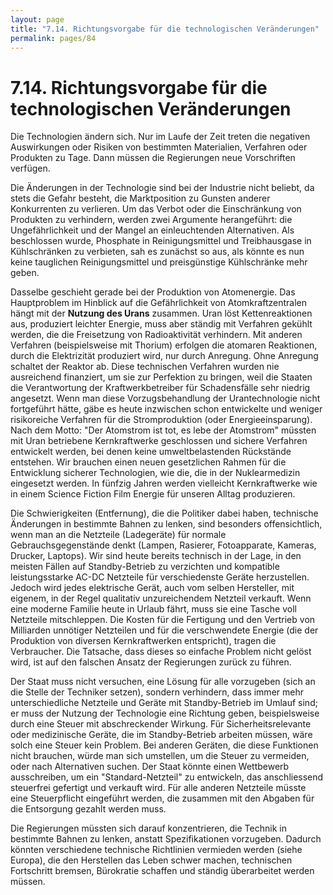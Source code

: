 ```yaml
---
layout: page
title: "7.14. Richtungsvorgabe für die technologischen Veränderungen"
permalink: pages/84
---
```


# 7.14\. Richtungsvorgabe für die technologischen Veränderungen

Die Technologien ändern sich. Nur im Laufe der Zeit treten die negativen Auswirkungen oder Risiken von bestimmten Materialien, Verfahren oder Produkten zu Tage. Dann müssen die Regierungen neue Vorschriften verfügen.

Die Änderungen in der Technologie sind bei der Industrie nicht beliebt, da stets die Gefahr besteht, die Marktposition zu Gunsten anderer Konkurrenten zu verlieren. Um das Verbot oder die Einschränkung von Produkten zu verhindern, werden zwei Argumente herangeführt: die Ungefährlichkeit und der Mangel an einleuchtenden Alternativen. Als beschlossen wurde, Phosphate in Reinigungsmittel und Treibhausgase in Kühlschränken zu verbieten, sah es zunächst so aus, als könnte es nun keine tauglichen Reinigungsmittel und preisgünstige Kühlschränke mehr geben.

Dasselbe geschieht gerade bei der Produktion von Atomenergie. Das Hauptproblem im Hinblick auf die Gefährlichkeit von Atomkraftzentralen hängt mit der **Nutzung des Urans** zusammen. Uran löst Kettenreaktionen aus, produziert leichter Energie, muss aber ständig mit Verfahren gekühlt werden, die die Freisetzung von Radioaktivität verhindern. Mit anderen Verfahren (beispielsweise mit Thorium) erfolgen die atomaren Reaktionen, durch die Elektrizität produziert wird, nur durch Anregung. Ohne Anregung schaltet der Reaktor ab. Diese technischen Verfahren wurden nie ausreichend finanziert, um sie zur Perfektion zu bringen, weil die Staaten die Verantwortung der Kraftwerkbetreiber für Schadensfälle sehr niedrig angesetzt. Wenn man diese Vorzugsbehandlung der Urantechnologie nicht fortgeführt hätte, gäbe es heute inzwischen schon entwickelte und weniger risikoreiche Verfahren für die Stromproduktion (oder Energieeinsparung). Nach dem Motto: "Der Atomstrom ist tot, es lebe der Atomstrom" müssten mit Uran betriebene Kernkraftwerke geschlossen und sichere Verfahren entwickelt werden, bei denen keine umweltbelastenden Rückstände entstehen. Wir brauchen einen neuen gesetzlichen Rahmen für die Entwicklung sicherer Technologien, wie die, die in der Nuklearmedizin eingesetzt werden. In fünfzig Jahren werden vielleicht Kernkraftwerke wie in einem Science Fiction Film Energie für unseren Alltag produzieren.

Die Schwierigkeiten (Entfernung), die die Politiker dabei haben, technische Änderungen in bestimmte Bahnen zu lenken, sind besonders offensichtlich, wenn man an die Netzteile (Ladegeräte) für normale Gebrauchsgegenstände denkt (Lampen, Rasierer, Fotoapparate, Kameras, Drucker, Laptops). Wir sind heute bereits technisch in der Lage, in den meisten Fällen auf Standby-Betrieb zu verzichten und kompatible leistungsstarke AC-DC Netzteile für verschiedenste Geräte herzustellen. Jedoch wird jedes elektrische Gerät, auch vom selben Hersteller, mit eigenem, in der Regel qualitativ unzureichendem Netzteil verkauft. Wenn eine moderne Familie heute in Urlaub fährt, muss sie eine Tasche voll Netzteile mitschleppen. Die Kosten für die Fertigung und den Vertrieb von Milliarden unnötiger Netzteilen und für die verschwendete Energie (die der Produktion von diversen Kernkraftwerken entspricht), tragen die Verbraucher. Die Tatsache, dass dieses so einfache Problem nicht gelöst wird, ist auf den falschen Ansatz der Regierungen zurück zu führen.

Der Staat muss nicht versuchen, eine Lösung für alle vorzugeben (sich an die Stelle der Techniker setzen), sondern verhindern, dass immer mehr unterschiedliche Netzteile und Geräte mit Standby-Betrieb im Umlauf sind; er muss der Nutzung der Technologie eine Richtung geben, beispielsweise durch eine Steuer mit abschreckender Wirkung. Für Sicherheitsrelevante oder medizinische Geräte, die im Standby-Betrieb arbeiten müssen, wäre solch eine Steuer kein Problem. Bei anderen Geräten, die diese Funktionen nicht brauchen, würde man sich umstellen, um die Steuer zu vermeiden, oder nach Alternativen suchen. Der Staat könnte einen Wettbewerb ausschreiben, um ein "Standard-Netzteil" zu entwickeln, das anschliessend steuerfrei gefertigt und verkauft wird. Für alle anderen Netzteile müsste eine Steuerpflicht eingeführt werden, die zusammen mit den Abgaben für die Entsorgung gezahlt werden muss.

Die Regierungen müssten sich darauf konzentrieren, die Technik in bestimmte Bahnen zu lenken, anstatt Spezifikationen vorzugeben. Dadurch könnten verschiedene technische Richtlinien vermieden werden (siehe Europa), die den Herstellen das Leben schwer machen, technischen Fortschritt bremsen, Bürokratie schaffen und ständig überarbeitet werden müssen.

